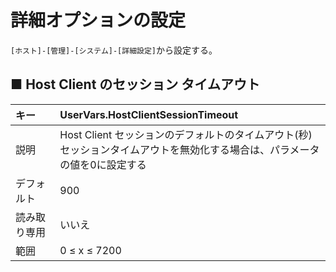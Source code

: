 # 詳細オプションの設定
`[ホスト]-[管理]-[システム]-[詳細設定]`から設定する。
## ■ Host Client のセッション タイムアウト
|キー|UserVars.HostClientSessionTimeout|
|:---|:---|
|説明|Host Client セッションのデフォルトのタイムアウト(秒)</br>セッションタイムアウトを無効化する場合は、パラメータの値を0に設定する|
|デフォルト|900|
|読み取り専用|いいえ|
|範囲|0 ≤ x ≤ 7200|
